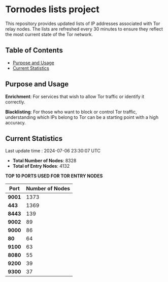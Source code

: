 # Tornodes lists project

This repository provides updated lists of IP addresses associated with Tor relay nodes. The lists are refreshed every 30 minutes to ensure they reflect the most current state of the Tor network.

## Table of Contents

- [Purpose and Usage](#purpose-and-usage)
- [Current Statistics](#current-statistics)


## Purpose and Usage

**Enrichment**: For services that wish to allow Tor traffic or identify it correctly.

**Blacklisting**: For those who want to block or control Tor traffic, understanding which IPs belong to Tor can be a starting point with a high accuracy.

## Current Statistics

Last update time : 2024-07-06 23:30:07 UTC

- **Total Number of Nodes**: 8328
- **Total of Entry Nodes**: 4132

**TOP 10 PORTS USED FOR TOR ENTRY NODES**

| **Port** | **Number of Nodes** |
|------|-----------------|
| **9001**   | 1373  |
| **443**   | 1369  |
| **8443**   | 139  |
| **9002**   | 89  |
| **9000**   | 86  |
| **80**   | 64  |
| **9100**   | 63  |
| **8080**   | 55  |
| **9200**   | 39  |
| **9300**   | 37  |

